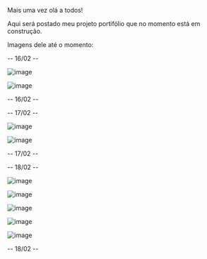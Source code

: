 Mais uma vez olá a todos!

Aqui será postado meu projeto portifólio que no momento está em construção.

Imagens dele até o momento:

-- 16/02 -- 

![image](https://github.com/fabioDev21/MeuPortfolio/assets/111830665/d3e7d275-65d9-41fe-be12-3867b5c88968)

![image](https://github.com/fabioDev21/MeuPortfolio/assets/111830665/ec4efe20-c350-40c1-acf9-017746780db7)

-- 16/02 --

-- 17/02 --

![image](https://github.com/fabioDev21/MeuPortfolio/assets/111830665/62242fa0-abe7-413c-bafe-9322c1433345)


![image](https://github.com/fabioDev21/MeuPortfolio/assets/111830665/90628bf5-fa99-453b-abfb-ac69dd6fbc3d)

-- 17/02 --

-- 18/02 --

![image](https://github.com/fabioDev21/MeuPortfolio/assets/111830665/d15d929f-ac67-478b-9a4a-a15332d339e8)

![image](https://github.com/fabioDev21/MeuPortfolio/assets/111830665/3ef2eab9-da8a-4ccd-91d8-3a50b6b058cf)

![image](https://github.com/fabioDev21/MeuPortfolio/assets/111830665/207b78eb-8f8b-4336-b479-12e8e10d91ce)

![image](https://github.com/fabioDev21/MeuPortfolio/assets/111830665/aa36a5b9-6684-4baa-b5a5-6ea4fd484b05)

![image](https://github.com/fabioDev21/MeuPortfolio/assets/111830665/9da926df-99c1-443a-af3a-c814caa1df75)

-- 18/02 --
